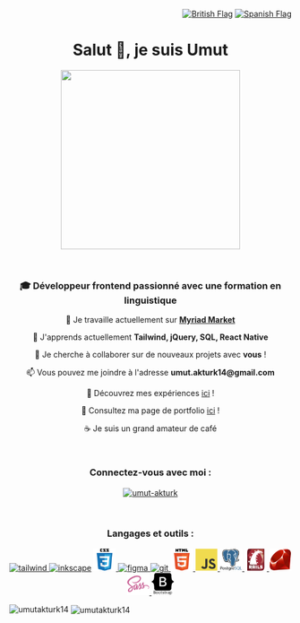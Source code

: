 <p align="right">
 <a href="https://github.com/UmutAkturk14"><img src="https://upload.wikimedia.org/wikipedia/commons/8/83/Flag_of_the_United_Kingdom_%283-5%29.svg" alt="British Flag" width="60" height="35"></a>
 <a href="https://github.com/UmutAkturk14"><img src="https://upload.wikimedia.org/wikipedia/commons/9/9a/Flag_of_Spain.svg" alt="Spanish Flag" width="60" height="35"></a>
</p>


<h1 align="center">Salut 👋, je suis Umut</h1>
<p align="center">
 <img align="center" style="width: 20rem; height: 20rem; " src="https://res.cloudinary.com/dypkxlg1s/image/upload/v1691998359/jiqgbdrbdhhikon8tdca.svg">
</p>
<br>
<h3 align="center">🎓 Développeur frontend passionné avec une formation en linguistique</h3>

<p align="center">🔭 Je travaille actuellement sur <strong><a href="https://github.com/UmutAkturk14/myriad-market">Myriad Market</a></strong></p>
<p align="center">🌱 J'apprends actuellement <strong>Tailwind, jQuery, SQL, React Native</strong></p>

<p align="center">👯 Je cherche à collaborer sur de nouveaux projets avec <strong>vous</strong> !</p>

<p align="center">📫 Vous pouvez me joindre à l'adresse <strong>umut.akturk14@gmail.com</strong></p>

<p align="center">📄 Découvrez mes expériences <a href="https://app.enhancv.com/share/d8d7ec4a/?utm_medium=growth&utm_campaign=share-resume&utm_source=dynamic">ici</a> !</p>
<p align="center">📔 Consultez ma page de portfolio <a href="troopl.com/umutakturk14">ici</a> !</p>

<p align="center">☕ Je suis un grand amateur de café</p>

<br>
<h3 align="center">Connectez-vous avec moi :</h3>
<p align="center">
<a href="https://linkedin.com/in/umut-akturk" target="blank"><img align="center" src="https://raw.githubusercontent.com/rahuldkjain/github-profile-readme-generator/master/src/images/icons/Social/linked-in-alt.svg" alt="umut-akturk" height="30" width="40" /></a>
</p>

<br>
<h3 align="center">Langages et outils :</h3>
<p align="center"><a href="https://tailwindcss.com/" target="_blank" rel="noreferrer"> <img src="https://www.vectorlogo.zone/logos/tailwindcss/tailwindcss-icon.svg" alt="tailwind" width="40" height="40"/> </a> <a href="https://inkscape.org/" target="_blank" rel="noreferrer"><img src="https://upload.wikimedia.org/wikipedia/commons/a/a2/Inkscape_logo_%282-colour%29.svg" alt="inkscape" width="40" height="40"></a>  <a href="https://www.w3schools.com/css/" target="_blank" rel="noreferrer"> <img src="https://raw.githubusercontent.com/devicons/devicon/master/icons/css3/css3-original-wordmark.svg" alt="css3" width="40" height="40"/> </a> <a href="https://www.figma.com/" target="_blank" rel="noreferrer"> <img src="https://www.vectorlogo.zone/logos/figma/figma-icon.svg" alt="figma" width="40" height="40"/> </a> <a href="https://git-scm.com/" target="_blank" rel="noreferrer"> <img src="https://www.vectorlogo.zone/logos/git-scm/git-scm-icon.svg" alt="git" width="40" height="40"/> </a> <a href="https://www.w3.org/html/" target="_blank" rel="noreferrer"> <img src="https://raw.githubusercontent.com/devicons/devicon/master/icons/html5/html5-original-wordmark.svg" alt="html5" width="40" height="40"/> </a> <a href="https://developer.mozilla.org/fr/docs/Web/JavaScript" target="_blank" rel="noreferrer"> <img src="https://raw.githubusercontent.com/devicons/devicon/master/icons/javascript/javascript-original.svg" alt="javascript" width="40" height="40"/> </a> <a href="https://www.postgresql.org" target="_blank" rel="noreferrer"> <img src="https://raw.githubusercontent.com/devicons/devicon/master/icons/postgresql/postgresql-original-wordmark.svg" alt="postgresql" width="40" height="40"/> </a> <a href="https://rubyonrails.org" target="_blank" rel="noreferrer"> <img src="https://raw.githubusercontent.com/devicons/devicon/master/icons/rails/rails-original-wordmark.svg" alt="rails" width="40" height="40"/> </a> <a href="https://www.ruby-lang.org/fr/" target="_blank" rel="noreferrer"> <img src="https://raw.githubusercontent.com/devicons/devicon/master/icons/ruby/ruby-original.svg" alt="ruby" width="40" height="40"/> </a> <a href="https://sass-lang.com" target="_blank" rel="noreferrer"> <img src="https://raw.githubusercontent.com/devicons/devicon/master/icons/sass/sass-original.svg" alt="sass" width="40" height="40"/> </a><a href="https://getbootstrap.com" target="_blank" rel="noreferrer"> <img src="https://raw.githubusercontent.com/devicons/devicon/master/icons/bootstrap/bootstrap-plain-wordmark.svg" alt="bootstrap" width="40" height="40"/> </a> </p>

<p><img align="left" src="https://github-readme-stats.vercel.app/api/top-langs?username=umutakturk14&show_icons=true&locale=en&layout=compact" alt="umutakturk14" /></p>

<p>&nbsp;<img align="center" src="https://github-readme-stats.vercel.app/api?username=umutakturk14&show_icons=true&locale=en" alt="umutakturk14" /></p>
